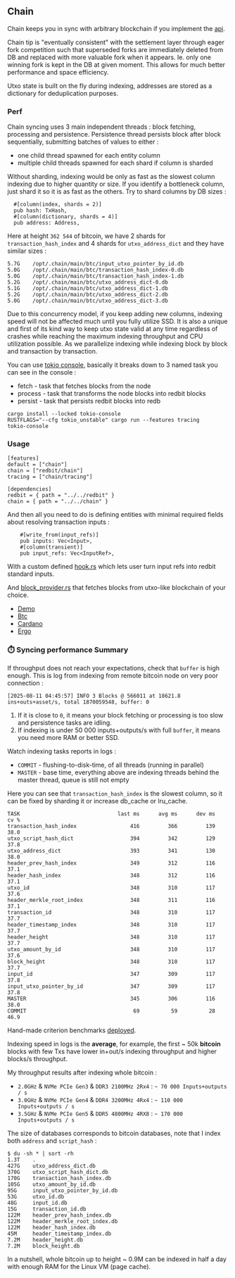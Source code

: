 ## Chain

Chain keeps you in sync with arbitrary blockchain if you implement the [api](src/api.rs).

Chain tip is "eventually consistent" with the settlement layer through eager fork competition such that 
superseded forks are immediately deleted from DB and replaced with more valuable fork when it appears.
Ie. only one winning fork is kept in the DB at given moment. This allows for much better performance and space efficiency.

Utxo state is built on the fly during indexing, addresses are stored as a dictionary for deduplication purposes.

### Perf 

Chain syncing uses 3 main independent threads : block fetching, processing and persistence. 
Persistence thread persists block after block sequentially, submitting batches of values to either : 
 - one child thread spawned for each entity column
 - multiple child threads spawned for each shard if column is sharded

Without sharding, indexing would be only as fast as the slowest column indexing due to higher quantity or size.
If you identify a bottleneck column, just shard it so it is as fast as the others. Try to shard columns by DB sizes :
```
  #[column(index, shards = 2)]
  pub hash: TxHash,
  #[column(dictionary, shards = 4)]
  pub address: Address,
```
Here at height `362 544` of bitcoin, we have 2 shards for `transaction_hash_index` and 4 shards for `utxo_address_dict` and they have similar sizes :
```
5.7G    /opt/.chain/main/btc/input_utxo_pointer_by_id.db
5.0G    /opt/.chain/main/btc/transaction_hash_index-0.db
5.0G    /opt/.chain/main/btc/transaction_hash_index-1.db
5.2G    /opt/.chain/main/btc/utxo_address_dict-0.db
5.1G    /opt/.chain/main/btc/utxo_address_dict-1.db
5.2G    /opt/.chain/main/btc/utxo_address_dict-2.db
5.0G    /opt/.chain/main/btc/utxo_address_dict-3.db
```

Due to this concurrency model, if you keep adding new columns, indexing speed will not be affected much until you fully utilize SSD.
It is also a unique and first of its kind way to keep utxo state valid at any time regardless of crashes while reaching the maximum
indexing throughput and CPU utilization possible. As we parallelize indexing while indexing block by block and transaction by transaction.

You can use [tokio console](https://github.com/tokio-rs/console), basically it breaks down to 3 named task you can see in the console :
- fetch - task that fetches blocks from the node
- process - task that transforms the node blocks into redbit blocks
- persist - task that persists redbit blocks into redb

``` 
cargo install --locked tokio-console
RUSTFLAGS="--cfg tokio_unstable" cargo run --features tracing
tokio-console
```

### Usage

```
[features]
default = ["chain"]
chain = ["redbit/chain"]
tracing = ["chain/tracing"]

[dependencies]
redbit = { path = "../../redbit" }
chain = { path = "../../chain" }
```

And then all you need to do is defining entities with minimal required fields about resolving transaction inputs : 
```
    #[write_from(input_refs)]
    pub inputs: Vec<Input>,
    #[column(transient)]
    pub input_refs: Vec<InputRef>,
```
With a custom defined [hook.rs](../chains/demo/src/hook.rs) which lets user turn input refs into redbit standard inputs.

And [block_provider.rs](../chains/demo/src/block_provider.rs) that fetches blocks from utxo-like blockchain of your choice.

- [Demo](../chains/btc)
- [Btc](../chains/btc)
- [Cardano](../chains/cardano)
- [Ergo](../chains/ergo)

### ⏱️ Syncing performance Summary

If throughput does not reach your expectations, check that `buffer` is high enough. This is log from indexing from remote bitcoin node on very poor connection :
```
[2025-08-11 04:45:57] INFO 3 Blocks @ 566011 at 18621.8 ins+outs+asset/s, total 1870059548, buffer: 0
```

1. If it is close to `0`, it means your block fetching or processing is too slow and persistence tasks are idling.
2. If indexing is under 50 000 inputs+outputs/s with full `buffer`, it means you need more RAM or better SSD.

Watch indexing tasks reports in logs : 
 - `COMMIT` - flushing-to-disk-time, of all threads (running in parallel) 
 - `MASTER` - base time, everything above are indexing threads behind the master thread, queue is still not empty

Here you can see that `transaction_hash_index` is the slowest column, so it can be fixed by sharding it or increase db_cache or lru_cache.

```
TASK                               last ms      avg ms      dev ms     cv %
transaction_hash_index                 416         366         139     38.0
utxo_script_hash_dict                  394         342         129     37.8
utxo_address_dict                      393         341         130     38.0
header_prev_hash_index                 349         312         116     37.1
header_hash_index                      348         312         116     37.1
utxo_id                                348         310         117     37.6
header_merkle_root_index               348         311         116     37.1
transaction_id                         348         310         117     37.7
header_timestamp_index                 348         310         117     37.7
header_height                          348         310         117     37.7
utxo_amount_by_id                      348         310         117     37.6
block_height                           348         310         117     37.7
input_id                               347         309         117     37.8
input_utxo_pointer_by_id               347         309         117     37.8
MASTER                                 345         306         116     38.0
COMMIT                                  69          59          28     46.9
```

Hand-made criterion benchmarks [deployed](https://pragmaxim-com.github.io/redbit/report/index.html).

Indexing speed in logs is the **average**, for example, the first ~ 50k **bitcoin** blocks with few Txs have lower in+out/s indexing throughput
and higher blocks/s throughput.

My throughput results after indexing whole bitcoin :

- `2.0GHz` & `NVMe PCIe Gen3` & `DDR3 2100MHz 2Rx4` : `~ 70 000 Inputs+outputs / s`
- `3.0GHz` & `NVMe PCIe Gen4` & `DDR4 3200MHz 4Rx4` : `~ 110 000 Inputs+outputs / s`
- `3.5GHz` & `NVMe PCIe Gen5` & `DDR5 4800MHz 4RX8` : `~ 170 000 Inputs+outputs / s`


The size of databases corresponds to bitcoin databases, note that I index both `address` and `script_hash` :
```
$ du -sh * | sort -rh
1.3T    .
427G	utxo_address_dict.db
370G	utxo_script_hash_dict.db
170G	transaction_hash_index.db
105G	utxo_amount_by_id.db
95G	    input_utxo_pointer_by_id.db
53G	    utxo_id.db
48G	    input_id.db
15G	    transaction_id.db
122M	header_prev_hash_index.db
122M	header_merkle_root_index.db
122M	header_hash_index.db
45M	    header_timestamp_index.db
7.2M	header_height.db
7.2M	block_height.db
```

In a nutshell, whole bitcoin up to height ~ 0.9M can be indexed in half a day with enough RAM for the Linux VM (page cache).